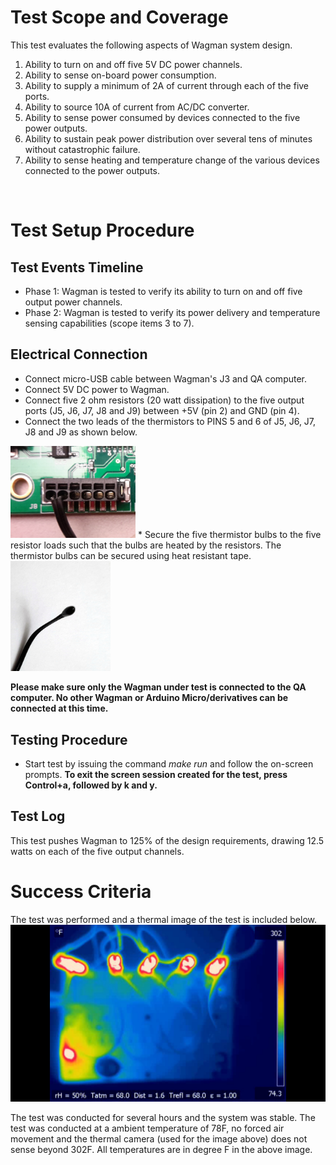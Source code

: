# Test Scope and Coverage

This test evaluates the following aspects of Wagman system design. </br>
1. Ability to turn on and off five 5V DC power channels.</br>
2. Ability to sense on-board power consumption.</br>
3. Ability to supply a minimum of 2A of current through each of the five ports.</br>
4. Ability to source 10A of current from AC/DC converter.</br>
5. Ability to sense power consumed by devices connected to the five power outputs.</br>
6. Ability to sustain peak power distribution over several tens of minutes without catastrophic failure.</br>
7. Ability to sense heating and temperature change of the various devices connected to the power outputs.</br>
</br>


# Test Setup Procedure

## Test Events Timeline
* Phase 1: Wagman is tested to verify its ability to turn on and off five output power channels.
* Phase 2: Wagman is tested to verify its power delivery and temperature sensing capabilities (scope items 3 to 7).

## Electrical Connection
*  Connect micro-USB cable between Wagman's J3 and QA computer.
*  Connect 5V DC power to Wagman.
*  Connect five 2 ohm resistors (20 watt dissipation) to the five output ports (J5, J6, J7, J8 and J9)
    between +5V (pin 2) and GND (pin 4).
*  Connect the two leads of the thermistors to PINS 5 and 6 of J5, J6, J7, J8 and J9 as shown below.</br>
<img src="./resources/Thermistor_wiring.jpg" width="200">
*  Secure the five thermistor bulbs to the five resistor loads such that the bulbs are heated by the
    resistors. The thermistor bulbs can be secured using heat resistant tape.</br>
<img src="./resources/Thermistor.jpg" width="160">

__Please make sure only the Wagman under test is connected to the QA computer. No other Wagman or Arduino Micro/derivatives can be connected at this time.__

## Testing Procedure
*  Start test by issuing the command *make run* and follow the on-screen prompts.
__To exit the screen session created for the test, press Control+a, followed by k and y.__

## Test Log
This test pushes Wagman to 125% of the design requirements, drawing 12.5 watts on each of the five output channels.

# Success Criteria
The test was performed and a thermal image of the test is included below.</br>
<img src="./resources/Overloadtest.jpg" width="640">
</br>

The test was conducted for several hours and the system was stable. The test was conducted at a ambient temperature of 
78F, no forced air movement and the thermal camera (used for the image above) does not sense beyond 302F. All temperatures 
are in degree F in the above image.




